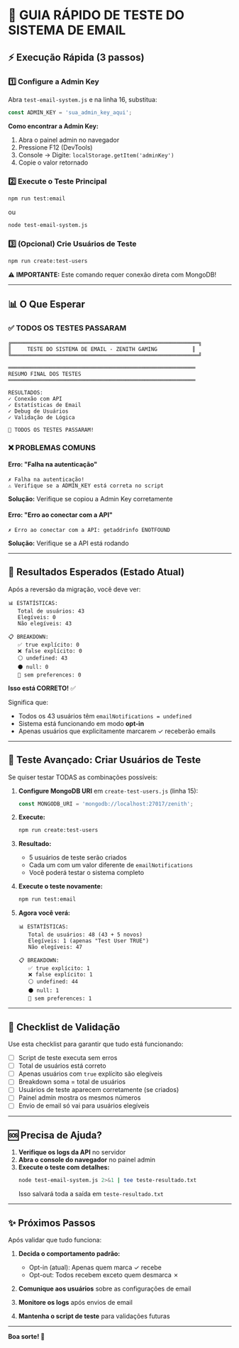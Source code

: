 # 🚀 GUIA RÁPIDO DE TESTE DO SISTEMA DE EMAIL

## ⚡ Execução Rápida (3 passos)

### 1️⃣ Configure a Admin Key

Abra `test-email-system.js` e na linha 16, substitua:
```javascript
const ADMIN_KEY = 'sua_admin_key_aqui';
```

**Como encontrar a Admin Key:**
1. Abra o painel admin no navegador
2. Pressione F12 (DevTools)
3. Console → Digite: `localStorage.getItem('adminKey')`
4. Copie o valor retornado

### 2️⃣ Execute o Teste Principal

```bash
npm run test:email
```

ou

```bash
node test-email-system.js
```

### 3️⃣ (Opcional) Crie Usuários de Teste

```bash
npm run create:test-users
```

⚠️ **IMPORTANTE:** Este comando requer conexão direta com MongoDB!

---

## 📊 O Que Esperar

### ✅ TODOS OS TESTES PASSARAM
```
╔═══════════════════════════════════════════════════════════╗
║     TESTE DO SISTEMA DE EMAIL - ZENITH GAMING           ║
╚═══════════════════════════════════════════════════════════╝

═══════════════════════════════════════════════════════════
RESUMO FINAL DOS TESTES
═══════════════════════════════════════════════════════════

RESULTADOS:
✓ Conexão com API
✓ Estatísticas de Email
✓ Debug de Usuários
✓ Validação de Lógica

🎉 TODOS OS TESTES PASSARAM!
```

### ❌ PROBLEMAS COMUNS

#### Erro: "Falha na autenticação"
```
✗ Falha na autenticação!
⚠ Verifique se a ADMIN_KEY está correta no script
```
**Solução:** Verifique se copiou a Admin Key corretamente

#### Erro: "Erro ao conectar com a API"
```
✗ Erro ao conectar com a API: getaddrinfo ENOTFOUND
```
**Solução:** Verifique se a API está rodando

---

## 🎯 Resultados Esperados (Estado Atual)

Após a reversão da migração, você deve ver:

```
📊 ESTATÍSTICAS:
   Total de usuários: 43
   Elegíveis: 0
   Não elegíveis: 43

📋 BREAKDOWN:
   ✅ true explícito: 0
   ❌ false explícito: 0
   ⚪ undefined: 43
   ⚫ null: 0
   🚫 sem preferences: 0
```

**Isso está CORRETO!** ✅

Significa que:
- Todos os 43 usuários têm `emailNotifications = undefined`
- Sistema está funcionando em modo **opt-in**
- Apenas usuários que explicitamente marcarem ✓ receberão emails

---

## 🧪 Teste Avançado: Criar Usuários de Teste

Se quiser testar TODAS as combinações possíveis:

1. **Configure MongoDB URI** em `create-test-users.js` (linha 15):
   ```javascript
   const MONGODB_URI = 'mongodb://localhost:27017/zenith';
   ```

2. **Execute:**
   ```bash
   npm run create:test-users
   ```

3. **Resultado:**
   - 5 usuários de teste serão criados
   - Cada um com um valor diferente de `emailNotifications`
   - Você poderá testar o sistema completo

4. **Execute o teste novamente:**
   ```bash
   npm run test:email
   ```

5. **Agora você verá:**
   ```
   📊 ESTATÍSTICAS:
      Total de usuários: 48 (43 + 5 novos)
      Elegíveis: 1 (apenas "Test User TRUE")
      Não elegíveis: 47
   
   📋 BREAKDOWN:
      ✅ true explícito: 1
      ❌ false explícito: 1
      ⚪ undefined: 44
      ⚫ null: 1
      🚫 sem preferences: 1
   ```

---

## 📝 Checklist de Validação

Use esta checklist para garantir que tudo está funcionando:

- [ ] Script de teste executa sem erros
- [ ] Total de usuários está correto
- [ ] Apenas usuários com `true` explícito são elegíveis
- [ ] Breakdown soma = total de usuários
- [ ] Usuários de teste aparecem corretamente (se criados)
- [ ] Painel admin mostra os mesmos números
- [ ] Envio de email só vai para usuários elegíveis

---

## 🆘 Precisa de Ajuda?

1. **Verifique os logs da API** no servidor
2. **Abra o console do navegador** no painel admin
3. **Execute o teste com detalhes:**
   ```bash
   node test-email-system.js 2>&1 | tee teste-resultado.txt
   ```
   Isso salvará toda a saída em `teste-resultado.txt`

---

## ✨ Próximos Passos

Após validar que tudo funciona:

1. **Decida o comportamento padrão:**
   - Opt-in (atual): Apenas quem marca ✓ recebe
   - Opt-out: Todos recebem exceto quem desmarca ✗

2. **Comunique aos usuários** sobre as configurações de email

3. **Monitore os logs** após envios de email

4. **Mantenha o script de teste** para validações futuras

---

**Boa sorte! 🚀**
